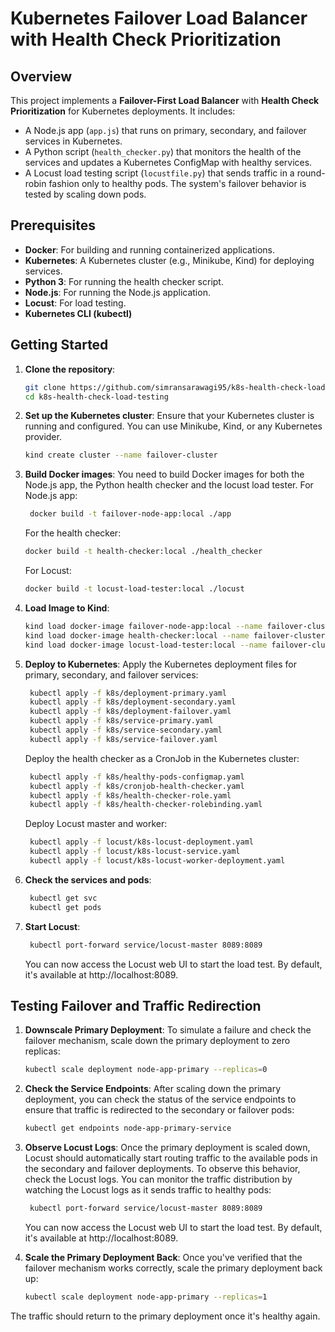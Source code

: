 # Kubernetes Failover Load Balancer with Health Check Prioritization

## Overview
This project implements a **Failover-First Load Balancer** with **Health Check Prioritization** for Kubernetes deployments. It includes:
- A Node.js app (`app.js`) that runs on primary, secondary, and failover services in Kubernetes.
- A Python script (`health_checker.py`) that monitors the health of the services and updates a Kubernetes ConfigMap with healthy services.
- A Locust load testing script (`locustfile.py`) that sends traffic in a round-robin fashion only to healthy pods.
The system's failover behavior is tested by scaling down pods.

## Prerequisites
- **Docker**: For building and running containerized applications.
- **Kubernetes**: A Kubernetes cluster (e.g., Minikube, Kind) for deploying services.
- **Python 3**: For running the health checker script.
- **Node.js**: For running the Node.js application.
- **Locust**: For load testing.
- **Kubernetes CLI (kubectl)**

## Getting Started

1. **Clone the repository**:
   ```bash
   git clone https://github.com/simransarawagi95/k8s-health-check-load-testing.git
   cd k8s-health-check-load-testing
   
2. **Set up the Kubernetes cluster**:
    Ensure that your Kubernetes cluster is running and configured. You can use Minikube, Kind, or any Kubernetes provider.
   ```bash
   kind create cluster --name failover-cluster
   
3. **Build Docker images**:
    You need to build Docker images for both the Node.js app, the Python health checker and the locust load tester.
    For Node.js app:
   ```bash
    docker build -t failover-node-app:local ./app
   ```

    For the health checker:
    ```bash
    docker build -t health-checker:local ./health_checker
    ```

    For Locust:
    ```bash
    docker build -t locust-load-tester:local ./locust
    ```

4. **Load Image to Kind**:
   ```bash
   kind load docker-image failover-node-app:local --name failover-cluster
   kind load docker-image health-checker:local --name failover-cluster
   kind load docker-image locust-load-tester:local --name failover-cluster


5. **Deploy to Kubernetes**:
    Apply the Kubernetes deployment files for primary, secondary, and failover services:
   ```bash
    kubectl apply -f k8s/deployment-primary.yaml              
    kubectl apply -f k8s/deployment-secondary.yaml  
    kubectl apply -f k8s/deployment-failover.yaml
    kubectl apply -f k8s/service-primary.yaml                 
    kubectl apply -f k8s/service-secondary.yaml     
    kubectl apply -f k8s/service-failover.yaml
   ```

    Deploy the health checker as a CronJob in the Kubernetes cluster:
   ```bash
    kubectl apply -f k8s/healthy-pods-configmap.yaml
    kubectl apply -f k8s/cronjob-health-checker.yaml
    kubectl apply -f k8s/health-checker-role.yaml
    kubectl apply -f k8s/health-checker-rolebinding.yaml
   ```

    Deploy Locust master and worker:
   ```bash
    kubectl apply -f locust/k8s-locust-deployment.yaml        
    kubectl apply -f locust/k8s-locust-service.yaml
    kubectl apply -f locust/k8s-locust-worker-deployment.yaml
   ```

6. **Check the services and pods**:
   ```bash
    kubectl get svc
    kubectl get pods
   ```

7. **Start Locust**:
   ```bash
    kubectl port-forward service/locust-master 8089:8089
   ```
    You can now access the Locust web UI to start the load test. By default, it's available at http://localhost:8089.

## Testing Failover and Traffic Redirection

1. **Downscale Primary Deployment**:
   To simulate a failure and check the failover mechanism, scale down the primary deployment to zero replicas:
   ```bash
   kubectl scale deployment node-app-primary --replicas=0

2. **Check the Service Endpoints**:
   After scaling down the primary deployment, you can check the status of the service endpoints to ensure that traffic is redirected to the secondary or failover pods:
   ```bash
   kubectl get endpoints node-app-primary-service

3. **Observe Locust Logs**:
   Once the primary deployment is scaled down, Locust should automatically start routing traffic to the available pods in the secondary and failover deployments. To observe this behavior, check the Locust logs. You can monitor the traffic distribution by watching the Locust logs as it sends traffic to healthy pods:
   ```bash
    kubectl port-forward service/locust-master 8089:8089
   ```
   You can now access the Locust web UI to start the load test. By default, it's available at http://localhost:8089.

4. **Scale the Primary Deployment Back**:
   Once you've verified that the failover mechanism works correctly, scale the primary deployment back up:
   ```bash
   kubectl scale deployment node-app-primary --replicas=1

The traffic should return to the primary deployment once it's healthy again.











